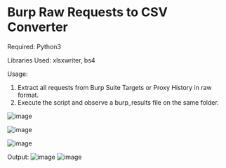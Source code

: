# Burp Raw Requests to CSV Converter

Required: Python3

Libraries Used: xlsxwriter, bs4

Usage: 
1. Extract all requests from Burp Suite Targets or Proxy History in raw format.
2. Execute the script and observe a burp_results file on the same folder.

![image](https://user-images.githubusercontent.com/17490996/124876748-fc674d80-dfe7-11eb-81f4-9e950f5d9d01.png)

![image](https://user-images.githubusercontent.com/17490996/124877112-64b62f00-dfe8-11eb-8bcf-0206b870a7f6.png)

![image](https://user-images.githubusercontent.com/17490996/124875597-b6f65080-dfe6-11eb-811b-c2149270e869.png)

Output:
![image](https://user-images.githubusercontent.com/17490996/124878490-c925be00-dfe9-11eb-8f80-148b422f6fe6.png)
![image](https://user-images.githubusercontent.com/17490996/124881376-e4de9380-dfec-11eb-943d-22d8be9df77b.png)

